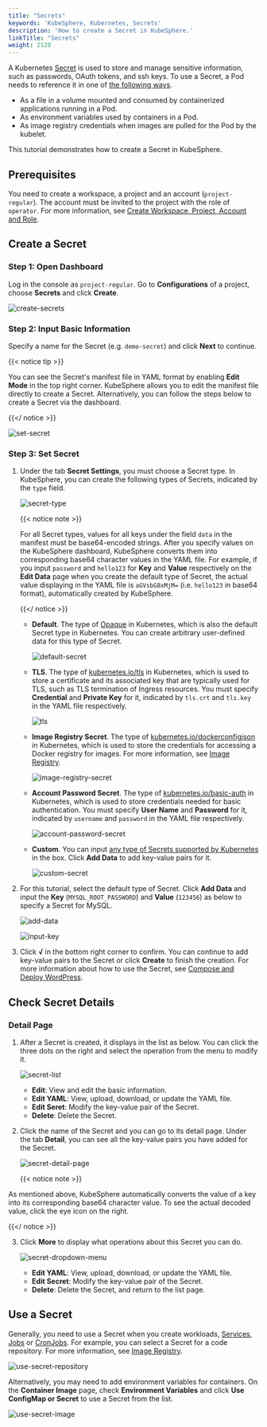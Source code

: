 ```yaml
---
title: "Secrets"
keywords: 'KubeSphere, Kubernetes, Secrets'
description: 'How to create a Secret in KubeSphere.'
linkTitle: "Secrets"
weight: 2120
---
```


A Kubernetes [Secret](https://kubernetes.io/docs/concepts/configuration/secret/) is used to store and manage sensitive information, such as passwords, OAuth tokens, and ssh keys. To use a Secret, a Pod needs to reference it in one of [the following ways](https://kubernetes.io/docs/concepts/configuration/secret/#overview-of-secrets).

- As a file in a volume mounted and consumed by containerized applications running in a Pod.
- As environment variables used by containers in a Pod.
- As image registry credentials when images are pulled for the Pod by the kubelet.

This tutorial demonstrates how to create a Secret in KubeSphere.

## Prerequisites

You need to create a workspace, a project and an account (`project-regular`). The account must be invited to the project with the role of `operator`. For more information, see [Create Workspace, Project, Account and Role](../../../quick-start/create-workspace-and-project).

## Create a Secret

### Step 1: Open Dashboard

Log in the console as `project-regular`. Go to **Configurations** of a project, choose **Secrets** and click **Create**.

![create-secrets](/images/docs/project-user-guide/configurations/secrets/create-secrets.jpg)

### Step 2: Input Basic Information

Specify a name for the Secret (e.g. `demo-secret`) and click **Next** to continue.

{{< notice tip >}}

You can see the Secret's manifest file in YAML format by enabling **Edit Mode** in the top right corner. KubeSphere allows you to edit the manifest file directly to create a Secret. Alternatively, you can follow the steps below to create a Secret via the dashboard.

{{</ notice >}} 

![set-secret](/images/docs/project-user-guide/configurations/secrets/set-secret.jpg)

### Step 3: Set Secret

1. Under the tab **Secret Settings**, you must choose a Secret type. In KubeSphere, you can create the following types of Secrets, indicated by the `type` field.

   ![secret-type](/images/docs/project-user-guide/configurations/secrets/secret-type.jpg)

   {{< notice note >}}

   For all Secret types, values for all keys under the field `data` in the manifest must be base64-encoded strings. After you specify values on the KubeSphere dashboard, KubeSphere converts them into corresponding base64 character values in the YAML file. For example, if you input `password` and `hello123` for **Key** and **Value** respectively on the **Edit Data** page when you create the default type of Secret, the actual value displaying in the YAML file is `aGVsbG8xMjM=` (i.e. `hello123` in base64 format), automatically created by KubeSphere.

   {{</ notice >}} 

   - **Default**. The type of [Opaque](https://kubernetes.io/docs/concepts/configuration/secret/#opaque-secrets) in Kubernetes, which is also the default Secret type in Kubernetes. You can create arbitrary user-defined data for this type of Secret.

     ![default-secret](/images/docs/project-user-guide/configurations/secrets/default-secret.jpg)

   - **TLS**. The type of [kubernetes.io/tls](https://kubernetes.io/docs/concepts/configuration/secret/#tls-secrets) in Kubernetes, which is used to store a certificate and its associated key that are typically used for TLS, such as TLS termination of Ingress resources. You must specify **Credential** and **Private Key** for it, indicated by `tls.crt` and `tls.key` in the YAML file respectively.

     ![tls](/images/docs/project-user-guide/configurations/secrets/tls.jpg)

   - **Image Registry Secret**. The type of [kubernetes.io/dockerconfigjson](https://kubernetes.io/docs/concepts/configuration/secret/#docker-config-secrets) in Kubernetes, which is used to store the credentials for accessing a Docker registry for images. For more information, see [Image Registry](../image-registry/).

     ![image-registry-secret](/images/docs/project-user-guide/configurations/secrets/image-registry-secret.jpg)

   - **Account Password Secret**. The type of [kubernetes.io/basic-auth](https://kubernetes.io/docs/concepts/configuration/secret/#basic-authentication-secret) in Kubernetes, which is used to store credentials needed for basic authentication. You must specify **User Name** and **Password** for it, indicated by `username` and `password` in the YAML file respectively.

     ![account-password-secret](/images/docs/project-user-guide/configurations/secrets/account-password-secret.jpg)

   - **Custom**. You can input [any type of Secrets supported by Kubernetes](https://kubernetes.io/docs/concepts/configuration/secret/#secret-types) in the box. Click **Add Data** to add key-value pairs for it.

     ![custom-secret](/images/docs/project-user-guide/configurations/secrets/custom-secret.jpg)

2. For this tutorial, select the default type of Secret. Click **Add Data** and input the **Key** (`MYSQL_ROOT_PASSWORD`) and **Value** (`123456`) as below to specify a Secret for MySQL. 

   ![add-data](/images/docs/project-user-guide/configurations/secrets/add-data.jpg)

   ![input-key](/images/docs/project-user-guide/configurations/secrets/input-key.jpg)

3. Click **√** in the bottom right corner to confirm. You can continue to add key-value pairs to the Secret or click **Create** to finish the creation. For more information about how to use the Secret, see [Compose and Deploy WordPress](../../../quick-start/wordpress-deployment/#task-3-create-an-application).

## Check Secret Details

### Detail Page

1. After a Secret is created, it displays in the list as below. You can click the three dots on the right and select the operation from the menu to modify it.

    ![secret-list](/images/docs/project-user-guide/configurations/secrets/secret-list.jpg)

    - **Edit**: View and edit the basic information.
    - **Edit YAML**: View, upload, download, or update the YAML file.
    - **Edit Seret**: Modify the key-value pair of the Secret.
    - **Delete**: Delete the Secret.

2. Click the name of the Secret and you can go to its detail page. Under the tab **Detail**, you can see all the key-value pairs you have added for the Secret.

    ![secret-detail-page](/images/docs/project-user-guide/configurations/secrets/secret-detail-page.jpg)

    {{< notice note >}}

As mentioned above, KubeSphere automatically converts the value of a key into its corresponding base64 character value. To see the actual decoded value, click the eye icon on the right.

{{</ notice >}} 

3. Click **More** to display what operations about this Secret you can do.

    ![secret-dropdown-menu](/images/docs/project-user-guide/configurations/secrets/secret-dropdown-menu.jpg)

    - **Edit YAML**: View, upload, download, or update the YAML file.
    - **Edit Secret**: Modify the key-value pair of the Secret.
    - **Delete**: Delete the Secret, and return to the list page.


## Use a Secret

Generally, you need to use a Secret when you create workloads, [Services](../../../project-user-guide/application-workloads/services/), [Jobs](../../../project-user-guide/application-workloads/jobs/) or [CronJobs](../../../project-user-guide/application-workloads/cronjob/). For example, you can select a Secret for a code repository. For more information, see [Image Registry](../image-registry/).

![use-secret-repository](/images/docs/project-user-guide/configurations/secrets/use-secret-repository.jpg)

Alternatively, you may need to add environment variables for containers. On the **Container Image** page, check **Environment Variables** and click **Use ConfigMap or Secret** to use a Secret from the list.

![use-secret-image](/images/docs/project-user-guide/configurations/secrets/use-secret-image.jpg)